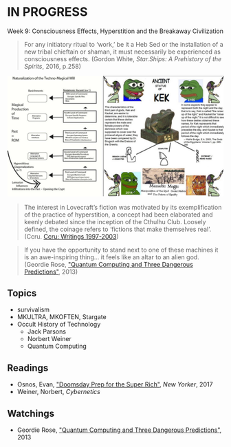 # IN PROGRESS
Week 9: Consciousness Effects, Hyperstition and the Breakaway Civilization

> For any initiatory ritual to ‘work,’ be it a Heb Sed or the installation of a new tribal chieftain or shaman, it must necessarily be experienced as consciousness effects. \(Gordon White, *Star.Ships: A Prehistory of the Spirits*, 2016, p.258\)


![Ccru, Naturalization of the Techno-Magical Will](/assets/hyperstition.jpg)

> The interest in Lovecraft’s fiction was motivated by its exemplification of the practice of hyperstition, a concept had been elaborated and keenly debated since the inception of the Cthulhu Club. Loosely defined, the coinage refers to ‘fictions that make themselves real’. \(Ccru. [Ccru: Writings 1997-2003](https://www.amazon.com/Ccru-Writings-1997-2003-ebook/dp/B00X96VLF0)\)

> If you have the opportunity to stand next to one of these machines it is an awe-inspiring thing... it feels like an altar to an alien god. \(Geordie Rose, ["Quantum Computing and Three Dangerous Predictions"](https://www.youtube.com/watch?v=MyUbWl8jPQU), 2013\)

## Topics
* survivalism
* MKULTRA, MKOFTEN, Stargate
* Occult History of Technology
  * Jack Parsons
  * Norbert Weiner
  * Quantum Computing


## Readings
* Osnos, Evan, ["Doomsday Prep for the Super Rich"](https://www.newyorker.com/magazine/2017/01/30/doomsday-prep-for-the-super-rich), *New Yorker*, 2017
* Weiner, Norbert, *Cybernetics*

## Watchings
* Geordie Rose, ["Quantum Computing and Three Dangerous Predictions"](https://www.youtube.com/watch?v=MyUbWl8jPQU), 2013
